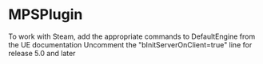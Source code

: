 # MPSPlugin

To work with Steam, add the appropriate commands to DefaultEngine from the UE documentation
Uncomment the "bInitServerOnClient=true" line for release 5.0 and later
